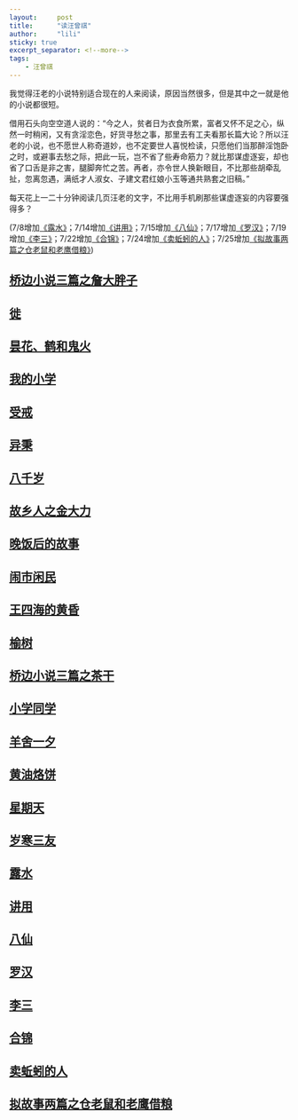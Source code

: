```yaml
---
layout:     post
title:      "读汪曾祺"
author:     "lili"
sticky: true
excerpt_separator: <!--more-->
tags:
    - 汪曾祺
---
```


 我觉得汪老的小说特别适合现在的人来阅读，原因当然很多，但是其中之一就是他的小说都很短。

借用石头向空空道人说的：“今之人，贫者日为衣食所累，富者又怀不足之心，纵然一时稍闲，又有贪淫恋色，好货寻愁之事，那里去有工夫看那长篇大论？所以汪老的小说，也不愿世人称奇道妙，也不定要世人喜悦检读，只愿他们当那醉淫饱卧之时，或避事去愁之际，把此一玩，岂不省了些寿命筋力？就比那谋虚逐妄，却也省了口舌是非之害，腿脚奔忙之苦。再者，亦令世人换新眼目，不比那些胡牵乱扯，忽离忽遇，满纸才人淑女、子建文君红娘小玉等通共熟套之旧稿。” 

每天花上一二十分钟阅读几页汪老的文字，不比用手机刷那些谋虚逐妄的内容要强得多？

<span class='zz'>(7/8增加[《露水》](/wang/lushui)；7/14增加[《讲用》](/wang/jiangyong)；7/15增加[《八仙》](/wang/baxian)；7/17增加[《罗汉》](/wang/luohan)；7/19增加[《李三》](/wang/lisan)；7/22增加[《合锦》](/wang/hejin)；7/24增加[《卖蚯蚓的人》](/wang/maiqiuyinderen)；7/25增加[《拟故事两篇之仓老鼠和老鹰借粮》](/wang/canglaoshu))</span>

 <!--more-->



## [桥边小说三篇之詹大胖子](/wang/zhan)


## [徙](/wang/xi)


## [昙花、鹤和鬼火](/wang/tanhua)

## [我的小学](/wang/xiaoxue)

## [受戒](/wang/shoujie)

## [异秉](/wang/yibing)

## [八千岁](/wang/baqiansui)

## [故乡人之金大力](/wang/jindali)

## [晚饭后的故事](/wang/wanfanhoudegushi)

## [闹市闲民](/wang/naoshixianmin)

## [王四海的黄昏](/wang/wangsihaidehuanghun)

## [榆树](/wang/yushu)

## [桥边小说三篇之茶干](/wang/chagan)

## [小学同学](/wang/xiaoxuetongxue)

## [羊舍一夕](/wang/yangsheyixi)

## [黄油烙饼](/wang/huangyoulaobing)

## [星期天](/wang/xingqitian)

## [岁寒三友](/wang/suihansanyou)

## [露水](/wang/lushui)

## [讲用](/wang/jiangyong)

## [八仙](/wang/baxian)

## [罗汉](/wang/luohan)

## [李三](/wang/lisan)


## [合锦](/wang/hejin)

## [卖蚯蚓的人](/wang/maiqiuyinderen)

## [拟故事两篇之仓老鼠和老鹰借粮](/wang/canglaoshu)

